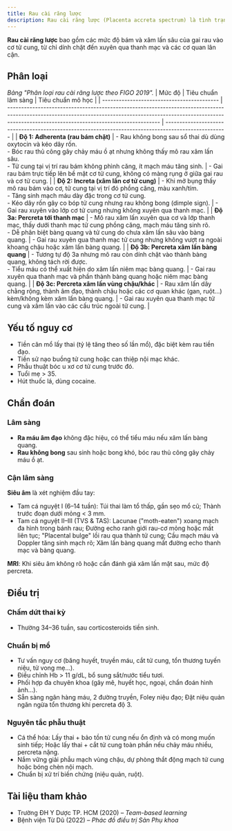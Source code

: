 ```yaml
---
title: Rau cài răng lược
description: Rau cài răng lược (Placenta accreta spectrum) là tình trạng bánh rau bám và xâm lấn sâu bất thường vào thành cơ tử cung, làm tăng cao nguy cơ chảy máu nghiêm trọng, phải truyền máu, cắt tử cung và tỷ lệ tử vong mẹ.
---
```


**Rau cài răng lược** bao gồm các mức độ bám và xâm lấn sâu của gai rau vào cơ tử cung, từ chỉ dính chặt đến xuyên qua thanh mạc và các cơ quan lân cận.

## Phân loại

_Bảng "Phân loại rau cài răng lược theo FIGO 2019"._
| Mức độ | Tiêu chuẩn lâm sàng | Tiêu chuẩn mô học |
| ------------------------------------------ | ------------------------------------------------------------------------------------------------------------------------------------------------------------------------------------------------------------------- | ---------------------------------------------------------------------------------------------------- |
| **Độ 1: Adherenta (rau bám chặt)** | - Rau không bong sau sổ thai dù dùng oxytocin và kéo dây rốn.<br>- Bóc rau thủ công gây chảy máu ồ ạt nhưng không thấy mô rau xâm lấn sâu.<br>- Tử cung tại vị trí rau bám không phình căng, ít mạch máu tăng sinh. | - Gai rau bám trực tiếp lên bề mặt cơ tử cung, không có màng rụng ở giữa gai rau và cơ tử cung. |
| **Độ 2: Increta (xâm lấn cơ tử cung)** | - Khi mở bụng thấy mô rau bám vào cơ, tử cung tại vị trí đó phồng căng, màu xanh/tím.<br>- Tăng sinh mạch máu dày đặc trong cơ tử cung.<br>- Kéo dây rốn gây co bóp tử cung nhưng rau không bong (dimple sign). | - Gai rau xuyên vào lớp cơ tử cung nhưng không xuyên qua thanh mạc. |
| **Độ 3a: Percreta tới thanh mạc** | - Mô rau xâm lấn xuyên qua cơ và lớp thanh mạc, thấy dưới thanh mạc tử cung phồng căng, mạch máu tăng sinh rõ.<br>- Dễ phân biệt bàng quang và tử cung do chưa xâm lấn sâu vào bàng quang. | - Gai rau xuyên qua thanh mạc tử cung nhưng không vượt ra ngoài khoang chậu hoặc xâm lấn bàng quang. |
| **Độ 3b: Percreta xâm lấn bàng quang** | - Tương tự độ 3a nhưng mô rau còn dính chặt vào thành bàng quang, không tách rời được.<br>- Tiểu máu có thể xuất hiện do xâm lấn niêm mạc bàng quang. | - Gai rau xuyên qua thanh mạc và phần thành bàng quang hoặc niêm mạc bàng quang. |
| **Độ 3c: Percreta xâm lấn vùng chậu/khác** | - Rau xâm lấn dây chằng rộng, thành âm đạo, thành chậu hoặc các cơ quan khác (gan, ruột...) kèm/không kèm xâm lấn bàng quang. | - Gai rau xuyên qua thanh mạc tử cung và xâm lấn vào các cấu trúc ngoài tử cung. |

## Yếu tố nguy cơ

- Tiền căn mổ lấy thai (tỷ lệ tăng theo số lần mổ), đặc biệt kèm rau tiền đạo.
- Tiền sử nạo buồng tử cung hoặc can thiệp nội mạc khác.
- Phẫu thuật bóc u xơ cơ tử cung trước đó.
- Tuổi mẹ > 35.
- Hút thuốc lá, dùng cocaine.

## Chẩn đoán

### Lâm sàng

- **Ra máu âm đạo** không đặc hiệu, có thể tiểu máu nếu xâm lấn bàng quang.
- **Rau không bong** sau sinh hoặc bong khó, bóc rau thủ công gây chảy máu ồ ạt.

### Cận lâm sàng

**Siêu âm** là xét nghiệm đầu tay:

- Tam cá nguyệt I (6–14 tuần): Túi thai làm tổ thấp, gần sẹo mổ cũ; Thành trước đoạn dưới mỏng < 3 mm.
- Tam cá nguyệt II–III (TVS & TAS): Lacunae ("moth-eaten") xoang mạch đa hình trong bánh rau; Đường echo ranh giới rau-cơ mỏng hoặc mất liên tục; "Placental bulge" lồi rau qua thành tử cung; Cầu mạch máu và Doppler tăng sinh mạch rõ; Xâm lấn bàng quang mất đường echo thanh mạc và bàng quang.

**MRI**: Khi siêu âm không rõ hoặc cần đánh giá xâm lấn mặt sau, mức độ percreta.

## Điều trị

### Chấm dứt thai kỳ

- Thường 34–36 tuần, sau corticosteroids tiền sinh.

### Chuẩn bị mổ

- Tư vấn nguy cơ (băng huyết, truyền máu, cắt tử cung, tổn thương tuyến niệu, tử vong mẹ...).
- Điều chỉnh Hb > 11 g/dL, bổ sung sắt/nước tiểu tươi.
- Phối hợp đa chuyên khoa (gây mê, huyết học, ngoại, chẩn đoán hình ảnh...).
- Sẵn sàng ngân hàng máu, 2 đường truyền, Foley niệu đạo; Đặt niệu quản ngăn ngừa tổn thương khi percreta độ 3.

### Nguyên tắc phẫu thuật

- Cá thể hóa: Lấy thai + bảo tồn tử cung nếu ổn định và có mong muốn sinh tiếp; Hoặc lấy thai + cắt tử cung toàn phần nếu chảy máu nhiều, percreta nặng.
- Nắm vững giải phẫu mạch vùng chậu, dự phòng thắt động mạch tử cung hoặc bóng chèn nội mạch.
- Chuẩn bị xử trí biến chứng (niệu quản, ruột).

## Tài liệu tham khảo

- Trường ĐH Y Dược TP. HCM (2020) – _Team-based learning_
- Bệnh viện Từ Dũ (2022) – _Phác đồ điều trị Sản Phụ khoa_
